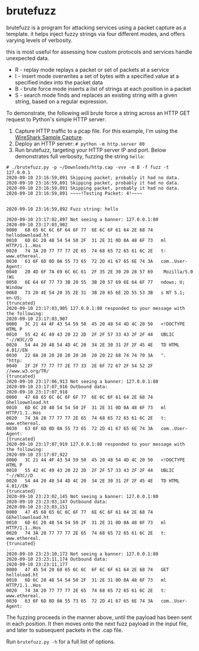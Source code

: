 # brutefuzz

brutefuzz is a program for attacking services using a packet 
capture as a template. it helps inject fuzzy strings via 
four different modes, and offers varying levels of verbosity.

this is most useful for assessing how custom protocols and services
handle unexpected data.

* R - replay mode replays a packet or set of packets at a service
* I - insert mode overwrites a set of bytes with a specified value at a specified index into the packet data
* B - brute force mode inserts a list of strings at each position in a packet
* S - search mode finds and replaces an existing string with a given string, based on a regular expression.

To demonstrate, the following will brute force a string across an HTTP GET request to Python's simple HTTP server:

1. Capture HTTP traffic to a pcap file. For this example, I'm using the [WireShark Sample Capture](https://wiki.wireshark.org/SampleCaptures?action=AttachFile&do=get&target=http.cap). 
2. Deploy an HTTP server: `# python -m http.server 80`
3. Run brutefuzz, targeting your HTTP server IP and port. Below demonstrates full verbosity, fuzzing the string `hello`:

~~~
# ./brutefuzz.py -p ~/Downloads/http.cap -vvv -m B -f fuzz -t 127.0.0.1 
2020-09-10 23:16:59,891 Skipping packet, probably it had no data.
2020-09-10 23:16:59,891 Skipping packet, probably it had no data.
2020-09-10 23:16:59,891 Skipping packet, probably it had no data.
2020-09-10 23:16:59,891 ~~~~!Testing Packet: 4!~~~~


2020-09-10 23:16:59,892 Fuzz string: hello

2020-09-10 23:17:02,897 Not seeing a banner: 127.0.0.1:80
2020-09-10 23:17:03,902 
0000   68 65 6C 6C 6F 64 6F 77  6E 6C 6F 61 64 2E 68 74   hellodownload.ht
0010   6D 6C 20 48 54 54 50 2F  31 2E 31 0D 0A 48 6F 73   ml HTTP/1.1..Hos
0020   74 3A 20 77 77 77 2E 65  74 68 65 72 65 61 6C 2E   t: www.ethereal.
0030   63 6F 6D 0D 0A 55 73 65  72 2D 41 67 65 6E 74 3A   com..User-Agent:
0040   20 4D 6F 7A 69 6C 6C 61  2F 35 2E 30 20 28 57 69    Mozilla/5.0 (Wi
0050   6E 64 6F 77 73 3B 20 55  3B 20 57 69 6E 64 6F 77   ndows; U; Window
0060   73 20 4E 54 20 35 2E 31  3B 20 65 6E 2D 55 53 3B   s NT 5.1; en-US;
{truncated}
2020-09-10 23:17:03,905 127.0.0.1:80 responded to your message with the following: 
2020-09-10 23:17:03,907 
0000   3C 21 44 4F 43 54 59 50  45 20 48 54 4D 4C 20 50   <!DOCTYPE HTML P
0010   55 42 4C 49 43 20 22 2D  2F 2F 57 33 43 2F 2F 44   UBLIC "-//W3C//D
0020   54 44 20 48 54 4D 4C 20  34 2E 30 31 2F 2F 45 4E   TD HTML 4.01//EN
0030   22 0A 20 20 20 20 20 20  20 20 22 68 74 74 70 3A   ".        "http:
0040   2F 2F 77 77 77 2E 77 33  2E 6F 72 67 2F 54 52 2F   //www.w3.org/TR/
{truncated}
2020-09-10 23:17:06,913 Not seeing a banner: 127.0.0.1:80
2020-09-10 23:17:07,916 Outbound data: 
2020-09-10 23:17:07,918 
0000   47 68 65 6C 6C 6F 6F 77  6E 6C 6F 61 64 2E 68 74   Ghelloownload.ht
0010   6D 6C 20 48 54 54 50 2F  31 2E 31 0D 0A 48 6F 73   ml HTTP/1.1..Hos
0020   74 3A 20 77 77 77 2E 65  74 68 65 72 65 61 6C 2E   t: www.ethereal.
0030   63 6F 6D 0D 0A 55 73 65  72 2D 41 67 65 6E 74 3A   com..User-Agent:
{truncated}
2020-09-10 23:17:07,919 127.0.0.1:80 responded to your message with the following: 
2020-09-10 23:17:07,922 
0000   3C 21 44 4F 43 54 59 50  45 20 48 54 4D 4C 20 50   <!DOCTYPE HTML P
0010   55 42 4C 49 43 20 22 2D  2F 2F 57 33 43 2F 2F 44   UBLIC "-//W3C//D
0020   54 44 20 48 54 4D 4C 20  34 2E 30 31 2F 2F 45 4E   TD HTML 4.01//EN
{truncated}
2020-09-10 23:23:02,145 Not seeing a banner: 127.0.0.1:80
2020-09-10 23:23:03,147 Outbound data: 
2020-09-10 23:23:03,151 
0000   47 45 68 65 6C 6C 6F 77  6E 6C 6F 61 64 2E 68 74   GEhellownload.ht
0010   6D 6C 20 48 54 54 50 2F  31 2E 31 0D 0A 48 6F 73   ml HTTP/1.1..Hos
0020   74 3A 20 77 77 77 2E 65  74 68 65 72 65 61 6C 2E   t: www.ethereal.
{truncated}
...
2020-09-10 23:23:10,172 Not seeing a banner: 127.0.0.1:80
2020-09-10 23:23:11,174 Outbound data: 
2020-09-10 23:23:11,177 
0000   47 45 54 20 68 65 6C 6C  6F 6C 6F 61 64 2E 68 74   GET helloload.ht
0010   6D 6C 20 48 54 54 50 2F  31 2E 31 0D 0A 48 6F 73   ml HTTP/1.1..Hos
0020   74 3A 20 77 77 77 2E 65  74 68 65 72 65 61 6C 2E   t: www.ethereal.
0030   63 6F 6D 0D 0A 55 73 65  72 2D 41 67 65 6E 74 3A   com..User-Agent:
~~~

The fuzzing proceeds in the manner above, until the payload has been sent in each position. It then moves onto the next fuzz payload in the input file, and later to subsequent packets in the .cap file.

Run `brutefuzz.py -h` for a full list of options.